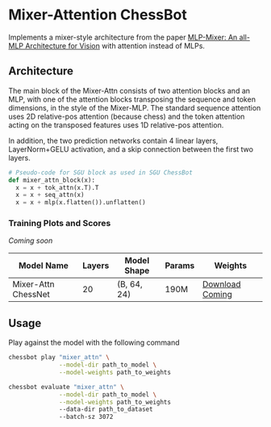 # Mixer-Attention ChessBot
Implements a mixer-style architecture from the paper [MLP-Mixer: An all-MLP Architecture for Vision](https://arxiv.org/abs/2105.01601) with attention instead of MLPs.

## Architecture
The main block of the Mixer-Attn consists of two attention blocks and an MLP, with one of the attention blocks transposing the sequence and token dimensions, in the style of the Mixer-MLP. The standard sequence attention uses 2D relative-pos attention (because chess) and the token attention acting on the transposed features uses 1D relative-pos attention.

In addition, the two prediction networks contain 4 linear layers, LayerNorm+GELU activation, and a skip connection between the first two layers.

```python
# Pseudo-code for SGU block as used in SGU ChessBot
def mixer_attn_block(x):
  x = x + tok_attn(x.T).T
  x = x + seq_attn(x)
  x = x + mlp(x.flatten()).unflatten()
```

### Training Plots and Scores
*Coming soon*
<!-- ![Training Plot](path_to_training_plot.png) -->

<div align="center">

| Model Name   | Layers | Model Shape  | Params      | Weights       |
|--------------|--------|--------------|-------------|---------------|
| Mixer-Attn ChessNet | 20     | (B, 64, 24)  | 190M        | [Download Coming](path_to_model) |

</div>

## Usage
Play against the model with the following command

```bash
chessbot play "mixer_attn" \
              --model-dir path_to_model \
              --model-weights path_to_weights

chessbot evaluate "mixer_attn" \
              --model-dir path_to_model \
              --model-weights path_to_weights
              --data-dir path_to_dataset
              --batch-sz 3072